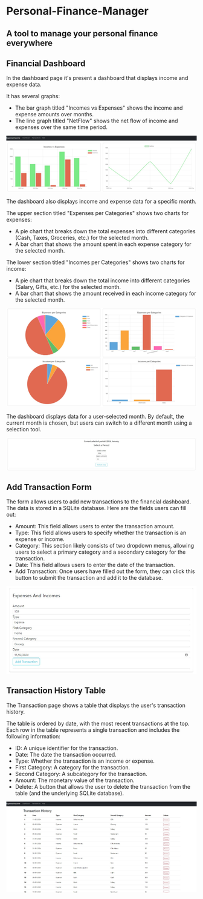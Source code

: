 # Personal-Finance-Manager
## A tool to manage your personal finance everywhere

## Financial Dashboard
In the dashboard page it's present a dashboard that displays income and expense data. 

It has several graphs: 
- The bar graph titled "Incomes vs Expenses" shows the income and expense amounts over months. 
- The line graph titled "NetFlow" shows the net flow of income and expenses over the same time period.

![d1](images/dashboard_1.jpg)

The dashboard also displays income and expense data for a specific month. 

The upper section titled "Expenses per Categories" shows two charts for expenses:
- A pie chart that breaks down the total expenses into different categories (Cash, Taxes, Groceries, etc.) for the selected month.
- A bar chart that shows the amount spent in each expense category for the selected month.

The lower section titled "Incomes per Categories" shows two charts for income:
- A pie chart that breaks down the total income into different categories (Salary, Gifts, etc.) for the selected month.
- A bar chart that shows the amount received in each income category for the selected month.

![d2](images/dashboard_2.jpg)

The dashboard displays data for a user-selected month. By default, the current month is chosen, but users can switch to a different month using a selection tool.

![d3](images/dashboard_3.jpg)

## Add Transaction Form

The form allows users to add new transactions to the financial dashboard. The data is stored in a SQLite database. Here are the fields users can fill out:
- Amount: This field allows users to enter the transaction amount.
- Type: This field allows users to specify whether the transaction is an expense or income.
- Category: This section likely consists of two dropdown menus, allowing users to select a primary category and a secondary category for the transaction.
- Date: This field allows users to enter the date of the transaction.
- Add Transaction: Once users have filled out the form, they can click this button to submit the transaction and add it to the database.

![a1](images/add_expense.jpg)

## Transaction History Table

The Transaction page shows a table that displays the user's transaction history. 

The table is ordered by date, with the most recent transactions at the top. Each row in the table represents a single transaction and includes the following information:
- ID: A unique identifier for the transaction.
- Date: The date the transaction occurred.
- Type: Whether the transaction is an income or expense.
- First Category: A category for the transaction.
- Second Category: A subcategory for the transaction.
- Amount: The monetary value of the transaction.
- Delete: A button that allows the user to delete the transaction from the table (and the underlying SQLite database).

![d3](images/transactions.jpg)